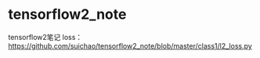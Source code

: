 # tensorflow2_note
tensorflow2笔记
loss：https://github.com/suichao/tensorflow2_note/blob/master/class1/l2_loss.py
